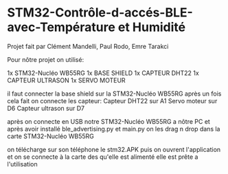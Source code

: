 # STM32-Contrôle-d-accés-BLE-avec-Température et Humidité

Projet fait par Clément Mandelli, Paul Rodo, Emre Tarakci

Pour nôtre projet on utilisé:

1x STM32-Nucléo WB55RG
1x BASE SHIELD 
1x CAPTEUR DHT22
1x CAPTEUR ULTRASON
1x SERVO MOTEUR

il faut connecter la base shield sur la STM32-Nucléo WB55RG après un fois cela fait on connecte les capteur: 
Capteur DHT22 sur A1
Servo moteur sur D6
Capteur ultrason sur D7

après on connecte en USB notre STM32-Nucléo WB55RG a nôtre PC et après avoir installé ble_advertising.py et main.py
on les drag n drop dans la carte STM32-Nucléo WB55RG

on télécharge sur son téléphone le stm32.APK puis on ouvrent l'application et on se connecte à la carte des qu'elle est alimenté elle est prête a l'utilisation
